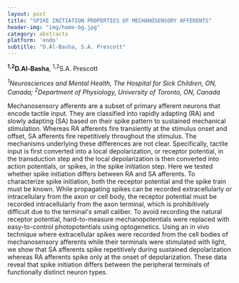 ```yaml
---
layout: post
title: "SPIKE INITIATION PROPERTIES OF MECHANOSENSORY AFFERENTS"
header-img: "img/home-bg.jpg"
category: abstracts
platform: 'endo'
subtitle: "D.Al-Basha, S.A. Prescott"
---
```

**<sup>1,2</sup>D.Al-Basha**, <sup>1,2</sup>S.A. Prescott

_<sup>1</sup>Neurosciences and Mental Health, The Hospital for Sick Children, ON,
Canada;
<sup>2</sup>Department of Physiology, University of Toronto, ON, Canada_

Mechanosensory afferents are a subset of primary afferent neurons that
encode tactile input. They are classified into rapidly adapting (RA) and
slowly adapting (SA) based on their spike pattern to sustained
mechanical stimulation. Whereas RA afferents fire transiently at the
stimulus onset and offset, SA afferents fire repetitively throughout the
stimulus. The mechanisms underlying these differences are not clear.
Specifically, tactile input is first converted into a local
depolarization, or receptor potential, in the transduction step and the
local depolarization is then converted into action potentials, or
spikes, in the spike initiation step. Here we tested whether spike
initiation differs between RA and SA afferents. To characterize spike
initiation, both the receptor potential and the spike train must be
known. While propagating spikes can be recorded extracellularly or
intracellulary from the axon or cell body, the receptor potential must
be recorded intracellularly from the axon terminal, which is
prohibitively difficult due to the terminal's small caliber. To avoid
recording the natural receptor potential, hard-to-measure
mechanopotentials were replaced with easy-to-control photopotentials
using optogenetics. Using an in vivo technique where extracellular
spikes were recorded from the cell bodies of mechanosensory afferents
while their terminals were stimulated with light, we show that SA
afferents spike repetitively during sustained depolarization whereas RA
afferents spike only at the onset of depolarization. These data reveal
that spike initiation differs between the peripheral terminals of
functionally distinct neuron types.
